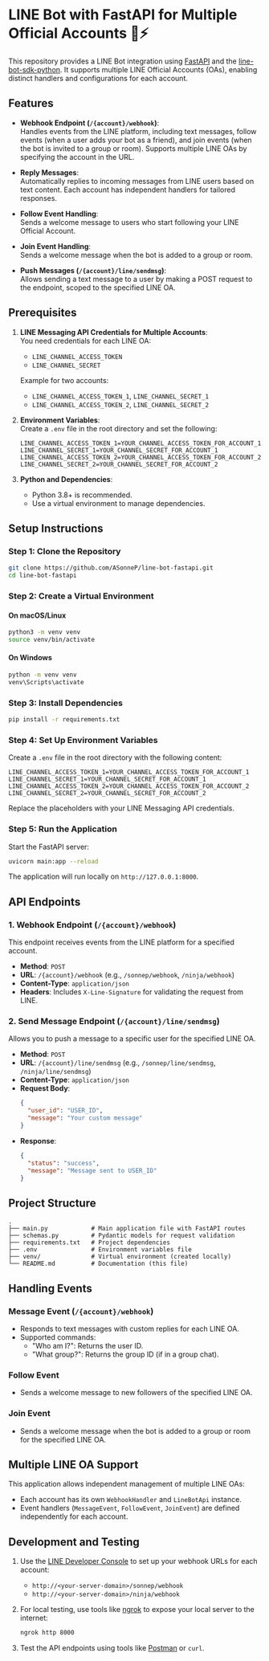 # LINE Bot with FastAPI for Multiple Official Accounts 🤖⚡

This repository provides a LINE Bot integration using [FastAPI](https://fastapi.tiangolo.com/) and the [line-bot-sdk-python](https://github.com/line/line-bot-sdk-python). It supports multiple LINE Official Accounts (OAs), enabling distinct handlers and configurations for each account.

## Features

- **Webhook Endpoint (`/{account}/webhook`)**:  
  Handles events from the LINE platform, including text messages, follow events (when a user adds your bot as a friend), and join events (when the bot is invited to a group or room). Supports multiple LINE OAs by specifying the account in the URL.

- **Reply Messages**:  
  Automatically replies to incoming messages from LINE users based on text content. Each account has independent handlers for tailored responses.

- **Follow Event Handling**:  
  Sends a welcome message to users who start following your LINE Official Account.

- **Join Event Handling**:  
  Sends a welcome message when the bot is added to a group or room.

- **Push Messages (`/{account}/line/sendmsg`)**:  
  Allows sending a text message to a user by making a POST request to the endpoint, scoped to the specified LINE OA.

## Prerequisites

1. **LINE Messaging API Credentials for Multiple Accounts**:  
   You need credentials for each LINE OA:
   - `LINE_CHANNEL_ACCESS_TOKEN`
   - `LINE_CHANNEL_SECRET`

   Example for two accounts:
   - `LINE_CHANNEL_ACCESS_TOKEN_1`, `LINE_CHANNEL_SECRET_1`
   - `LINE_CHANNEL_ACCESS_TOKEN_2`, `LINE_CHANNEL_SECRET_2`

2. **Environment Variables**:  
   Create a `.env` file in the root directory and set the following:
   ```env
   LINE_CHANNEL_ACCESS_TOKEN_1=YOUR_CHANNEL_ACCESS_TOKEN_FOR_ACCOUNT_1
   LINE_CHANNEL_SECRET_1=YOUR_CHANNEL_SECRET_FOR_ACCOUNT_1
   LINE_CHANNEL_ACCESS_TOKEN_2=YOUR_CHANNEL_ACCESS_TOKEN_FOR_ACCOUNT_2
   LINE_CHANNEL_SECRET_2=YOUR_CHANNEL_SECRET_FOR_ACCOUNT_2
   ```

3. **Python and Dependencies**:  
   - Python 3.8+ is recommended.
   - Use a virtual environment to manage dependencies.

## Setup Instructions

### Step 1: Clone the Repository
```bash
git clone https://github.com/ASonneP/line-bot-fastapi.git
cd line-bot-fastapi
```

### Step 2: Create a Virtual Environment
#### On macOS/Linux
```bash
python3 -m venv venv
source venv/bin/activate
```

#### On Windows
```bash
python -m venv venv
venv\Scripts\activate
```

### Step 3: Install Dependencies
```bash
pip install -r requirements.txt
```

### Step 4: Set Up Environment Variables
Create a `.env` file in the root directory with the following content:
```env
LINE_CHANNEL_ACCESS_TOKEN_1=YOUR_CHANNEL_ACCESS_TOKEN_FOR_ACCOUNT_1
LINE_CHANNEL_SECRET_1=YOUR_CHANNEL_SECRET_FOR_ACCOUNT_1
LINE_CHANNEL_ACCESS_TOKEN_2=YOUR_CHANNEL_ACCESS_TOKEN_FOR_ACCOUNT_2
LINE_CHANNEL_SECRET_2=YOUR_CHANNEL_SECRET_FOR_ACCOUNT_2
```
Replace the placeholders with your LINE Messaging API credentials.

### Step 5: Run the Application
Start the FastAPI server:
```bash
uvicorn main:app --reload
```

The application will run locally on `http://127.0.0.1:8000`.

## API Endpoints

### 1. Webhook Endpoint (`/{account}/webhook`)
This endpoint receives events from the LINE platform for a specified account.

- **Method**: `POST`
- **URL**: `/{account}/webhook` (e.g., `/sonnep/webhook`, `/ninja/webhook`)
- **Content-Type**: `application/json`
- **Headers**: Includes `X-Line-Signature` for validating the request from LINE.

### 2. Send Message Endpoint (`/{account}/line/sendmsg`)
Allows you to push a message to a specific user for the specified LINE OA.

- **Method**: `POST`
- **URL**: `/{account}/line/sendmsg` (e.g., `/sonnep/line/sendmsg`, `/ninja/line/sendmsg`)
- **Content-Type**: `application/json`
- **Request Body**:
  ```json
  {
    "user_id": "USER_ID",
    "message": "Your custom message"
  }
  ```
- **Response**:
  ```json
  {
    "status": "success",
    "message": "Message sent to USER_ID"
  }
  ```

## Project Structure
```plaintext
.
├── main.py            # Main application file with FastAPI routes
├── schemas.py         # Pydantic models for request validation
├── requirements.txt   # Project dependencies
├── .env               # Environment variables file
├── venv/              # Virtual environment (created locally)
└── README.md          # Documentation (this file)
```

## Handling Events

### Message Event (`/{account}/webhook`)
- Responds to text messages with custom replies for each LINE OA.
- Supported commands:
  - "Who am I?": Returns the user ID.
  - "What group?": Returns the group ID (if in a group chat).

### Follow Event
- Sends a welcome message to new followers of the specified LINE OA.

### Join Event
- Sends a welcome message when the bot is added to a group or room for the specified LINE OA.

## Multiple LINE OA Support

This application allows independent management of multiple LINE OAs:
- Each account has its own `WebhookHandler` and `LineBotApi` instance.
- Event handlers (`MessageEvent`, `FollowEvent`, `JoinEvent`) are defined independently for each account.

## Development and Testing

1. Use the [LINE Developer Console](https://developers.line.biz/) to set up your webhook URLs for each account:
   - `http://<your-server-domain>/sonnep/webhook`
   - `http://<your-server-domain>/ninja/webhook`

2. For local testing, use tools like [ngrok](https://ngrok.com/) to expose your local server to the internet:
   ```bash
   ngrok http 8000
   ```

3. Test the API endpoints using tools like [Postman](https://www.postman.com/) or `curl`.

